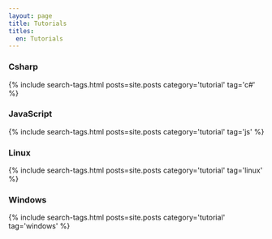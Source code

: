 ```yaml
---
layout: page
title: Tutorials
titles:
  en: Tutorials
---
```


### Csharp

{% include search-tags.html posts=site.posts category='tutorial' tag='c#' %}

### JavaScript

{% include search-tags.html posts=site.posts category='tutorial' tag='js' %}

### Linux

{% include search-tags.html posts=site.posts category='tutorial' tag='linux' %}

### Windows

{% include search-tags.html posts=site.posts category='tutorial' tag='windows' %}

